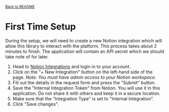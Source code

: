 <small><a href="../README.md">Back to README</a></small>

# First Time Setup

During the setup, we will need to create a new Notion integration which will allow this library to interact with the platform. This process takes about 2 minutes to finish. The application will contain an API secret which we should take note of for later.

1. Head to [Notion Integrations](https://www.notion.so/my-integrations) and login in to your account.
2. Click on the "+ New Integration" button on the left-hand side of the page. *Note: You must have admin access to your Notion workspace.*
3. Fill out the details in the request form and press the "Submit" button.
4. Save the "Internal Integration Token" from Notion. You will use it in this application. Do not share it with others and keep it in a secure location.
5. Make sure that the "Integration Type" is set to "Internal Integration".
6. Click "Save changes".